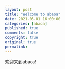 ```yaml
---
layout: post
title: "Welcome to abaoa"
date: 2021-05-01 16:00:00
categories: [abaoa]
published: true
comments: false
copyright: true
original: true
permalink: 
---
```


欢迎来到abaoa!
